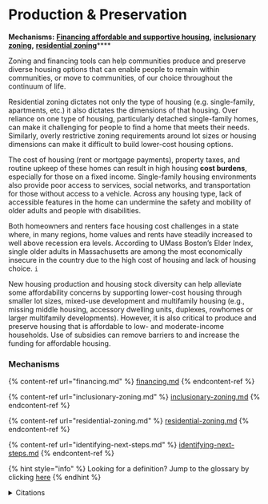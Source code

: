 # Production & Preservation

**Mechanisms:** [**Financing affordable and supportive housing**](financing.md)**,** [**inclusionary zoning**](inclusionary-zoning.md)**,** [**residential zoning**](residential-zoning.md)****

Zoning and financing tools can help communities produce and preserve diverse housing options that can enable people to remain within communities, or move to communities, of our choice throughout the continuum of life.&#x20;

Residential zoning dictates not only the type of housing (e.g. single-family, apartments, etc.) it also dictates the dimensions of that housing. Over reliance on one type of housing, particularly detached single-family homes, can make it challenging for people to find a home that meets their needs. Similarly, overly restrictive zoning requirements around lot sizes or housing dimensions can make it difficult to build lower-cost housing options.&#x20;

The cost of housing (rent or mortgage payments), property taxes, and routine upkeep of these homes can result in high housing **cost burdens**, especially for those on a fixed income. Single-family housing environments also provide poor access to services, social networks, and transportation for those without access to a vehicle. Across any housing type, lack of accessible features in the home can undermine the safety and mobility of older adults and people with disabilities.&#x20;

Both homeowners and renters face housing cost challenges in a state where, in many regions, home values and rents have steadily increased to well above recession era levels. According to UMass Boston’s Elder Index, single older adults in Massachusetts are among the most economically insecure in the country due to the high cost of housing and lack of housing choice. `i`

New housing production and housing stock diversity can help alleviate some affordability concerns by supporting lower-cost housing through smaller lot sizes, mixed-use development and multifamily housing (e.g., missing middle housing, accessory dwelling units, duplexes, rowhomes or larger multifamily developments). However, it is also critical to produce and preserve housing that is affordable to low- and moderate-income households. Use of subsidies can remove barriers to and increase the funding for affordable housing.

### Mechanisms

{% content-ref url="financing.md" %}
[financing.md](financing.md)
{% endcontent-ref %}

{% content-ref url="inclusionary-zoning.md" %}
[inclusionary-zoning.md](inclusionary-zoning.md)
{% endcontent-ref %}

{% content-ref url="residential-zoning.md" %}
[residential-zoning.md](residential-zoning.md)
{% endcontent-ref %}

{% content-ref url="identifying-next-steps.md" %}
[identifying-next-steps.md](identifying-next-steps.md)
{% endcontent-ref %}

{% hint style="info" %}
Looking for a definition? Jump to the glossary by clicking [here](../../glossary-1/glossary.md)
{% endhint %}

<details>

<summary>Citations</summary>

`i` _Gerontology Institute at the University of Massachusetts Boston Elder Index:_ [_https://elderindex.org/_](https://elderindex.org/about)__

</details>
